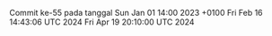 Commit ke-55 pada tanggal Sun Jan 01 14:00 2023 +0100
Fri Feb 16 14:43:06 UTC 2024
Fri Apr 19 20:10:00 UTC 2024
